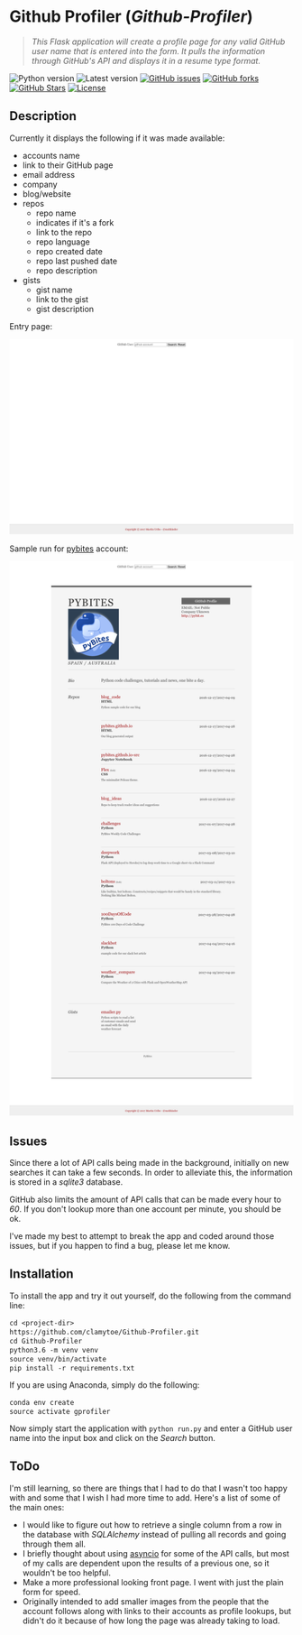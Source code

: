 # Github Profiler (*Github-Profiler*)
> *This Flask application will create a profile page for any valid GitHub user name that is entered into the form. It pulls the information through GitHub's API and displays it in a resume type format.*

![Python version][python-version]
![Latest version][latest-version]
[![GitHub issues][issues-image]][issues-url]
[![GitHub forks][fork-image]][fork-url]
[![GitHub Stars][stars-image]][stars-url]
[![License][license-image]][license-url]

## Description
Currently it displays the following if it was made available:

* accounts name
* link to their GitHub page
* email address
* company
* blog/website
* repos
    * repo name
    * indicates if it's a fork
    * link to the repo
    * repo language
    * repo created date
    * repo last pushed date
    * repo description
* gists
    * gist name
    * link to the gist
    * gist description

Entry page:

![form](img/form.png)

Sample run for [pybites](https://github.com/pybites) account:

![sample](img/sample.png)

## Issues
Since there a lot of API calls being made in the background, initially on new searches it can take a few seconds. In order to alleviate this, the information is stored in a *sqlite3* database.

GitHub also limits the amount of API calls that can be made every hour to *60*. If you don't lookup more than one account per minute, you should be ok.

I've made my best to attempt to break the app and coded around those issues, but if you happen to find a bug, please let me know.

## Installation
To install the app and try it out yourself, do the following from the command line:

    cd <project-dir>
    https://github.com/clamytoe/Github-Profiler.git
    cd Github-Profiler
    python3.6 -m venv venv
    source venv/bin/activate
    pip install -r requirements.txt

If you are using Anaconda, simply do the following:

    conda env create
    source activate gprofiler

Now simply start the application with `python run.py` and enter a GitHub user name into the input box and click on the *Search* button.

## ToDo
I'm still learning, so there are things that I had to do that I wasn't too happy with and some that I wish I had more time to add. Here's a list of some of the main ones:

* I would like to figure out how to retrieve a single column from a row in the database with *SQLAlchemy* instead of pulling all records and going through them all.
* I briefly thought about using [asyncio](https://docs.python.org/3/library/asyncio.html) for some of the API calls, but most of my calls are dependent upon the results of a previous one, so it wouldn't be too helpful.
* Make a more professional looking front page. I went with just the plain form for speed.
* Originally intended to add smaller images from the people that the account follows along with links to their accounts as profile lookups, but didn't do it because of how long the page was already taking to load.

[python-version]:https://img.shields.io/badge/python-3.6+-brightgreen.svg
[latest-version]:https://img.shields.io/badge/version-0.1.1-blue.svg
[issues-image]:https://img.shields.io/github/issues/clamytoe/Github-Profiler.svg
[issues-url]:https://github.com/clamytoe/Github-Profiler/issues
[fork-image]:https://img.shields.io/github/forks/clamytoe/Github-Profiler.svg
[fork-url]:https://github.com/clamytoe/Github-Profiler/network
[stars-image]:https://img.shields.io/github/stars/clamytoe/Github-Profiler.svg
[stars-url]:https://github.com/clamytoe/Github-Profiler/stargazers
[license-image]:https://img.shields.io/github/license/clamytoe/Github-Profiler.svg
[license-url]:https://github.com/clamytoe/Github-Profiler/blob/master/LICENSE
